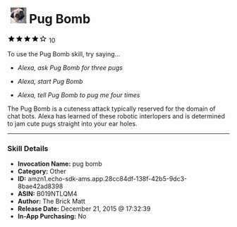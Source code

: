 # &nbsp;<img src="skill_icon" alt="Pug Bomb icon" width="36"> Pug Bomb
![4 stars](../../images/ic_star_black_18dp_1x.png)![4 stars](../../images/ic_star_black_18dp_1x.png)![4 stars](../../images/ic_star_black_18dp_1x.png)![4 stars](../../images/ic_star_black_18dp_1x.png)![4 stars](../../images/ic_star_border_black_18dp_1x.png) 10

To use the Pug Bomb skill, try saying...

* *Alexa, ask Pug Bomb for three pugs*

* *Alexa, start Pug Bomb*

* *Alexa, tell Pug Bomb to pug me four times*

The Pug Bomb is a cuteness attack typically reserved for the domain of chat bots.  Alexa has learned of these robotic interlopers and is determined to jam cute pugs straight into your ear holes.

***

### Skill Details

* **Invocation Name:** pug bomb
* **Category:** Other
* **ID:** amzn1.echo-sdk-ams.app.28cc84df-138f-42b5-9dc3-8bae42ad8398
* **ASIN:** B019NTLQM4
* **Author:** The Brick Matt
* **Release Date:** December 21, 2015 @ 17:32:39
* **In-App Purchasing:** No
